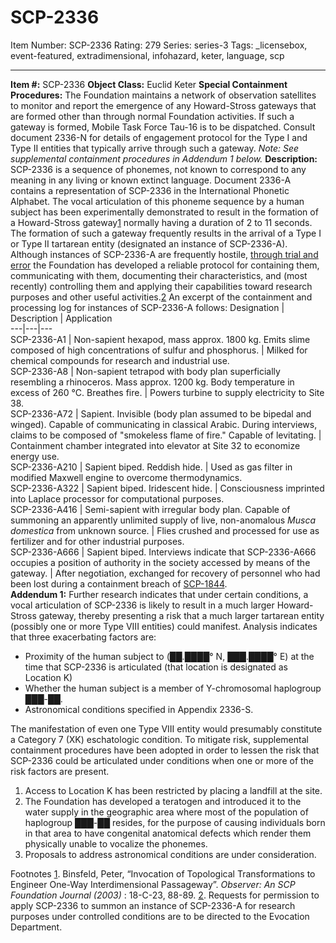 # SCP-2336
Item Number: SCP-2336
Rating: 279
Series: series-3
Tags: _licensebox, event-featured, extradimensional, infohazard, keter, language, scp

---

  
**Item #:** SCP-2336 
**Object Class:** Euclid Keter
**Special Containment Procedures:** The Foundation maintains a network of observation satellites to monitor and report the emergence of any Howard-Stross gateways that are formed other than through normal Foundation activities. If such a gateway is formed, Mobile Task Force Tau-16 is to be dispatched. Consult document 2336-N for details of engagement protocol for the Type I and Type II entities that typically arrive through such a gateway.
_Note: See supplemental containment procedures in Addendum 1 below._
**Description:** SCP-2336 is a sequence of phonemes, not known to correspond to any meaning in any living or known extinct language. Document 2336-A contains a representation of SCP-2336 in the International Phonetic Alphabet.
The vocal articulation of this phoneme sequence by a human subject has been experimentally demonstrated to result in the formation of a Howard-Stross gateway[1](javascript:;) normally having a duration of 2 to 11 seconds. The formation of such a gateway frequently results in the arrival of a Type I or Type II tartarean entity (designated an instance of SCP-2336-A).
Although instances of SCP-2336-A are frequently hostile, [through trial and error](/spikebrennan-s-proposal) the Foundation has developed a reliable protocol for containing them, communicating with them, documenting their characteristics, and (most recently) controlling them and applying their capabilities toward research purposes and other useful activities.[2](javascript:;) An excerpt of the containment and processing log for instances of SCP-2336-A follows:
Designation | Description | Application  
---|---|---  
SCP-2336-A1 | Non-sapient hexapod, mass approx. 1800 kg. Emits slime composed of high concentrations of sulfur and phosphorus. | Milked for chemical compounds for research and industrial use.  
SCP-2336-A8 | Non-sapient tetrapod with body plan superficially resembling a rhinoceros. Mass approx. 1200 kg. Body temperature in excess of 260 °C. Breathes fire. | Powers turbine to supply electricity to Site 38.  
SCP-2336-A72 | Sapient. Invisible (body plan assumed to be bipedal and winged). Capable of communicating in classical Arabic. During interviews, claims to be composed of "smokeless flame of fire." Capable of levitating. | Containment chamber integrated into elevator at Site 32 to economize energy use.  
SCP-2336-A210 | Sapient biped. Reddish hide. | Used as gas filter in modified Maxwell engine to overcome thermodynamics.  
SCP-2336-A322 | Sapient biped. Iridescent hide. | Consciousness imprinted into Laplace processor for computational purposes.  
SCP-2336-A416 | Semi-sapient with irregular body plan. Capable of summoning an apparently unlimited supply of live, non-anomalous _Musca domestica_ from unknown source. | Flies crushed and processed for use as fertilizer and for other industrial purposes.  
SCP-2336-A666 | Sapient biped. Interviews indicate that SCP-2336-A666 occupies a position of authority in the society accessed by means of the gateway. | After negotiation, exchanged for recovery of personnel who had been lost during a containment breach of [SCP-1844](/scp-1844).  
**Addendum 1:** Further research indicates that under certain conditions, a vocal articulation of SCP-2336 is likely to result in a much larger Howard-Stross gateway, thereby presenting a risk that a much larger tartarean entity (possibly one or more Type VIII entities) could manifest. Analysis indicates that three exacerbating factors are:
  * Proximity of the human subject to (██.████° N, ███.████° E) at the time that SCP-2336 is articulated (that location is designated as Location K)
  * Whether the human subject is a member of Y-chromosomal haplogroup ███-██.
  * Astronomical conditions specified in Appendix 2336-S.

The manifestation of even one Type VIII entity would presumably constitute a Category 7 (XK) eschatologic condition. To mitigate risk, supplemental containment procedures have been adopted in order to lessen the risk that SCP-2336 could be articulated under conditions when one or more of the risk factors are present.
  1. Access to Location K has been restricted by placing a landfill at the site.
  2. The Foundation has developed a teratogen and introduced it to the water supply in the geographic area where most of the population of haplogroup ███-██ resides, for the purpose of causing individuals born in that area to have congenital anatomical defects which render them physically unable to vocalize the phonemes.
  3. Proposals to address astronomical conditions are under consideration.

Footnotes
[1](javascript:;). Binsfeld, Peter, “Invocation of Topological Transformations to Engineer One-Way Interdimensional Passageway”. _Observer: An SCP Foundation Journal (2003)_ : 18-C-23, 88-89.
[2](javascript:;). Requests for permission to apply SCP-2336 to summon an instance of SCP-2336-A for research purposes under controlled conditions are to be directed to the Evocation Department.
